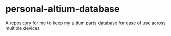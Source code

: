 # personal-altium-database
A repository for me to keep my altium parts database for ease of use across multiple devices
